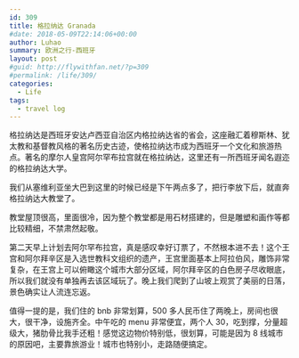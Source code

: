```yaml
---
id: 309
title: 格拉纳达 Granada
#date: 2018-05-09T22:14:06+00:00
author: Luhao
summary: 欧洲之行-西班牙
layout: post
#guid: http://flywithfan.net/?p=309
#permalink: /life/309/
categories:
  - Life
tags:
  - travel log
---
```


格拉纳达是西班牙安达卢西亚自治区内格拉纳达省的省会，这座融汇着穆斯林、犹太教和基督教风格的著名历史古迹，使格拉纳达市成为西班牙一个文化和旅游热点。著名的摩尔人皇宫阿尔罕布拉宫就在格拉纳达，这里还有一所西班牙闻名遐迩的格拉纳达大学。

我们从塞维利亚坐大巴到这里的时候已经是下午两点多了，把行李放下后，就直奔格拉纳达大教堂了。

教堂屋顶很高，里面很冷，因为整个教堂都是用石材搭建的，但是雕塑和画作等都比较精细，不禁肃然起敬。

第二天早上计划去阿尔罕布拉宫，真是感叹幸好订票了，不然根本进不去！这个王宫和阿尔拜辛区是入选世教科文组织的遗产，王宫里面基本上阿拉伯风，雕饰非常复杂，在王宫上可以俯瞰这个城市大部分区域，阿尔拜辛区的白色房子尽收眼底，所以我们就没有单独再去该区域玩了。晚上我们爬到了山坡上观赏了美丽的日落，景色确实让人流连忘返。

值得一提的是，我们住的 bnb 非常划算，500 多人民币住了两晚上，房间也很大，很干净，设施齐全。中午吃的 menu 非常便宜，两个人 30，吃到撑，分量超级大，猪肋骨比我手还粗！感觉这边物价特别低，很划算，可能是因为 8 线城市的原因吧，主要靠旅游业！城市也特别小，走路随便搞定。
